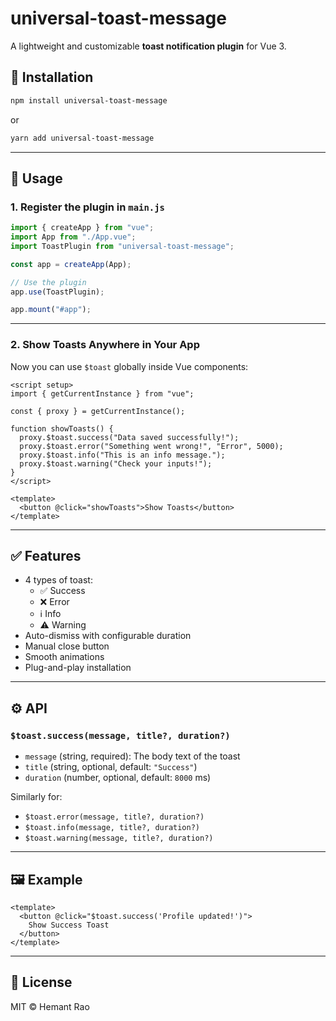 # universal-toast-message

A lightweight and customizable **toast notification plugin** for Vue 3.

## 🚀 Installation

```bash
npm install universal-toast-message
```

or

```bash
yarn add universal-toast-message
```

---

## 🔧 Usage

### 1. Register the plugin in `main.js`

```js
import { createApp } from "vue";
import App from "./App.vue";
import ToastPlugin from "universal-toast-message";

const app = createApp(App);

// Use the plugin
app.use(ToastPlugin);

app.mount("#app");
```

---

### 2. Show Toasts Anywhere in Your App

Now you can use `$toast` globally inside Vue components:

```vue
<script setup>
import { getCurrentInstance } from "vue";

const { proxy } = getCurrentInstance();

function showToasts() {
  proxy.$toast.success("Data saved successfully!");
  proxy.$toast.error("Something went wrong!", "Error", 5000);
  proxy.$toast.info("This is an info message.");
  proxy.$toast.warning("Check your inputs!");
}
</script>

<template>
  <button @click="showToasts">Show Toasts</button>
</template>
```

---

## ✅ Features

- 4 types of toast:
  - ✅ Success  
  - ❌ Error  
  - ℹ️ Info  
  - ⚠️ Warning  
- Auto-dismiss with configurable duration
- Manual close button
- Smooth animations
- Plug-and-play installation

---

## ⚙️ API

### `$toast.success(message, title?, duration?)`
- `message` (string, required): The body text of the toast
- `title` (string, optional, default: `"Success"`)
- `duration` (number, optional, default: `8000` ms)

Similarly for:
- `$toast.error(message, title?, duration?)`
- `$toast.info(message, title?, duration?)`
- `$toast.warning(message, title?, duration?)`

---

## 🖼️ Example

```vue
<template>
  <button @click="$toast.success('Profile updated!')">
    Show Success Toast
  </button>
</template>
```

---

## 📜 License

MIT © Hemant Rao

